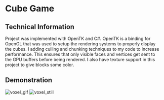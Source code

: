 # Cube Game

## Technical Information

Project was implemented with OpenTK and C#. OpenTK is a binding for OpenGL that was used to setup the rendering systems to properly display the cubes. I adding culling and chunking techniques to my code to increase performance. This ensures that only visible faces and vertices get sent to the GPU buffers before being rendered. I also have texture support in this project to give blocks some color.

## Demonstration

![voxel_gif](https://user-images.githubusercontent.com/10392996/117514982-25754e80-af63-11eb-92a7-3f263ecd26a8.gif)
![voxel_still](https://user-images.githubusercontent.com/10392996/117514993-2a3a0280-af63-11eb-8a42-d98b3e94907b.PNG)
